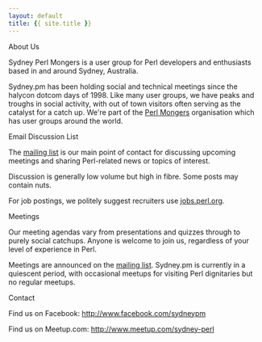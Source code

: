 ```yaml
---
layout: default
title: {{ site.title }}
---
```


About Us

Sydney Perl Mongers is a user group for Perl developers and enthusiasts based in and around Sydney, Australia.

Sydney.pm has been holding social and technical meetings since the halycon dotcom days of 1998.  Like many user groups, we have peaks and troughs in social activity, with out of town visitors often serving as the catalyst for a catch up.  We're part of the <a href="http://www.pm.org/">Perl Mongers</a> organisation which has user groups around the world.

Email Discussion List

The <a href="http://mail.pm.org/mailman/listinfo/sydney-pm/">mailing list</a> is our main point of contact for discussing upcoming meetings and sharing Perl-related news or topics of interest.

Discussion is generally low volume but high in fibre.  Some posts may contain nuts.

For job postings, we politely suggest recruiters use <a href="http://jobs.perl.org">jobs.perl.org</a>.

Meetings

Our meeting agendas vary from presentations and quizzes through to purely social catchups.  Anyone is welcome to join us, regardless of your level of experience in Perl.

Meetings are announced on the <a href="http://mail.pm.org/mailman/listinfo/sydney-pm/">mailing list</a>.  Sydney.pm is currently in a quiescent period, with occasional meetups for visiting Perl dignitaries but no regular meetups.

Contact

Find us on Facebook: http://www.facebook.com/sydneypm

Find us on Meetup.com: http://www.meetup.com/sydney-perl
